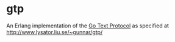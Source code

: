 gtp
=====

An Erlang implementation of the [Go Text Protocol](https://senseis.xmp.net/?GTP)
as specified at http://www.lysator.liu.se/~gunnar/gtp/
